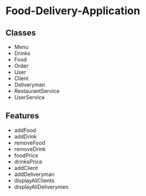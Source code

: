 # Food-Delivery-Application
## Classes
- Menu
- Drinks
- Food
- Order
- User
- Client
- Deliveryman
- RestaurantService
- UserService
## Features
- addFood
- addDrink
- removeFood
- removeDrink
- foodPrice
- drinksPrice
- addClient
- addDeliveryman
- displayAllClients
- displayAllDeliverymen

